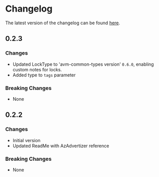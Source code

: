 # Changelog

The latest version of the changelog can be found [here](https://github.com/Azure/bicep-registry-modules/blob/main/avm/res/compute/availability-set/CHANGELOG.md).

## 0.2.3

### Changes

- Updated LockType to 'avm-common-types version' `0.6.0`, enabling custom notes for locks.
- Added type to `tags` parameter

### Breaking Changes

- None

## 0.2.2

### Changes

- Initial version
- Updated ReadMe with AzAdvertizer reference

### Breaking Changes

- None
